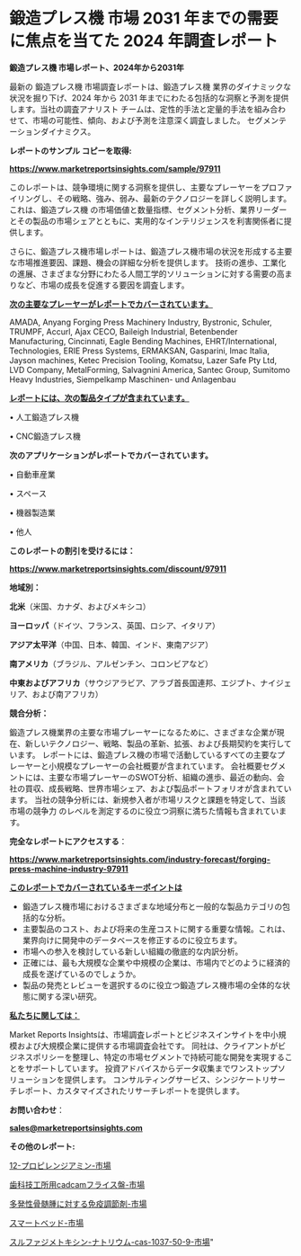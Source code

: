 # 鍛造プレス機 市場 2031 年までの需要に焦点を当てた 2024 年調査レポート

<strong>鍛造プレス機 市場レポート、2024年から2031年</strong>

最新の 鍛造プレス機 市場調査レポートは、鍛造プレス機 業界のダイナミックな状況を掘り下げ、2024 年から 2031 年までにわたる包括的な洞察と予測を提供します。当社の調査アナリスト チームは、定性的手法と定量的手法を組み合わせて、市場の可能性、傾向、および予測を注意深く調査しました。 セグメンテーションダイナミクス。



<strong>レポートのサンプル コピーを取得:</strong> <a href=https://www.marketreportsinsights.com/sample/97911>

<strong><u>https://www.marketreportsinsights.com/sample/97911</u></strong></a>

このレポートは、競争環境に関する洞察を提供し、主要なプレーヤーをプロファイリングし、その戦略、強み、弱み、最新のテクノロジーを詳しく説明します。 これは、鍛造プレス機 の市場価値と数量指標、セグメント分析、業界リーダーとその製品の市場シェアとともに、実用的なインテリジェンスを利害関係者に提供します。

さらに、鍛造プレス機市場レポートは、鍛造プレス機市場の状況を形成する主要な市場推進要因、課題、機会の詳細な分析を提供します。 技術の進歩、工業化の進展、さまざまな分野にわたる人間工学的ソリューションに対する需要の高まりなど、市場の成長を促進する要因を調査します。



<strong><u>次の主要なプレーヤーがレポートでカバーされています。</u></strong>

AMADA, Anyang Forging Press Machinery Industry, Bystronic, Schuler, TRUMPF, Accurl, Ajax CECO, Baileigh Industrial, Betenbender Manufacturing, Cincinnati, Eagle Bending Machines, EHRT/International, Technologies, ERIE Press Systems, ERMAKSAN, Gasparini, Imac Italia, Jayson machines, Ketec Precision Tooling, Komatsu, Lazer Safe Pty Ltd, LVD Company, MetalForming, Salvagnini America, Santec Group, Sumitomo Heavy Industries, Siempelkamp Maschinen- und Anlagenbau



<strong><u><b>レポートには、次の製品タイプが含まれています。</b></u></strong>

• 人工鍛造プレス機

• CNC鍛造プレス機



<strong><b>次のアプリケーションがレポートでカバーされています。</b></strong>

• 自動車産業

• スペース

• 機器製造業

• 他人



<strong><b>このレポートの割引を受けるには：</b></strong><a href=https://www.marketreportsinsights.com/discount/97911>

<strong><u>https://www.marketreportsinsights.com/discount/97911</u></strong></a>



<strong>地域別：</strong>



<strong>北米</strong>（米国、カナダ、およびメキシコ）



<strong>ヨーロッパ</strong>（ドイツ、フランス、英国、ロシア、イタリア）



<strong>アジア太平洋</strong>（中国、日本、韓国、インド、東南アジア）



<strong>南アメリカ</strong>（ブラジル、アルゼンチン、コロンビアなど）



<strong>中東およびアフリカ</strong>（サウジアラビア、アラブ首長国連邦、エジプト、ナイジェリア、および南アフリカ）



<strong>競合分析：</strong>

鍛造プレス機業界の主要な市場プレーヤーになるために、さまざまな企業が現在、新しいテクノロジー、戦略、製品の革新、拡張、および長期契約を実行しています。 レポートには、鍛造プレス機の市場で活動しているすべての主要なプレーヤーと小規模なプレーヤーの会社概要が含まれています。 会社概要セグメントには、主要な市場プレーヤーのSWOT分析、組織の進歩、最近の動向、会社の買収、成長戦略、世界市場シェア、および製品ポートフォリオが含まれています。 当社の競争分析には、新規参入者が市場リスクと課題を特定して、当該市場の競争力 のレベルを測定するのに役立つ洞察に満ちた情報も含まれています。



<strong>完全なレポートにアクセスする</strong>：

<a href=https://www.marketreportsinsights.com/industry-forecast/forging-press-machine-industry-97911>

<strong><u>https://www.marketreportsinsights.com/industry-forecast/forging-press-machine-industry-97911</u></strong></a>



<strong><u><b>このレポートでカバーされているキーポイントは</b></u></strong>
<ul>
  <li>鍛造プレス機市場におけるさまざまな地域分布と一般的な製品カテゴリの包括的な分析。</li>
  <li>主要製品のコスト、および将来の生産コストに関する重要な情報。これは、業界向けに開発中のデータベースを修正するのに役立ちます。</li>
  <li>市場への参入を検討している新しい組織の徹底的な内訳分析。</li>
  <li>正確には、最も大規模な企業や中規模の企業は、市場内でどのように経済的成長を遂げているのでしょうか。</li>
  <li>製品の発売とレビューを選択するのに役立つ鍛造プレス機市場の全体的な状態に関する深い研究。</li>
</ul>


<strong><u><b>私たちに関しては：</b></u></strong>

Market Reports Insightsは、市場調査レポートとビジネスインサイトを中小規模および大規模企業に提供する市場調査会社です。 同社は、クライアントがビジネスポリシーを整理し、特定の市場セグメントで持続可能な開発を実現することをサポートしています。 投資アドバイスからデータ収集までワンストップソリューションを提供します。 コンサルティングサービス、シンジケートリサーチレポート、カスタマイズされたリサーチレポートを提供します。



<strong><b>お問い合わせ</b></strong>：

<a href=mailto:sales@marketreportsinsights.com>

<strong><u>sales@marketreportsinsights.com</u></strong></a>



<strong>その他のレポート:</strong>

<a href=https://www.linkedin.com/pulse/12-プロピレンジアミン-市場-2023-競争分析と事業成長-2030-wkyef/>12-プロピレンジアミン-市場</a>

<a href=https://www.linkedin.com/pulse/歯科技工所用cadcamフライス盤-市場-2023-推進要因と成長機会-pkqaf/>歯科技工所用cadcamフライス盤-市場</a>

<a href=https://www.linkedin.com/pulse/多発性骨髄腫に対する免疫調節剤-市場-2023-swot-分析と成長率-e52if/>多発性骨髄腫に対する免疫調節剤-市場</a>

<a href=https://www.linkedin.com/pulse/スマートベッド-市場-2023-収益と成長ドライバー-2030-analytics-achievers-24-analysis-6bqqf/>スマートベッド-市場</a>

<a href=https://www.linkedin.com/pulse/スルファジメトキシン-ナトリウム-cas-1037-50-9-市場-2023-8cmgf/>スルファジメトキシン-ナトリウム-cas-1037-50-9-市場</a>"
